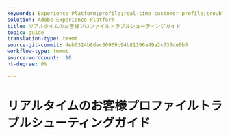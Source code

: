 ```yaml
---
keywords: Experience Platform;profile;real-time customer profile;troubleshooting;API
solution: Adobe Experience Platform
title: リアルタイムのお客様プロファイルトラブルシューティングガイド
topic: guide
translation-type: tm+mt
source-git-commit: 4eb0324b8dec60969b94b81196a49a2c737de0b5
workflow-type: tm+mt
source-wordcount: '10'
ht-degree: 0%

---
```



# リアルタイムのお客様プロファイルトラブルシューティングガイド
